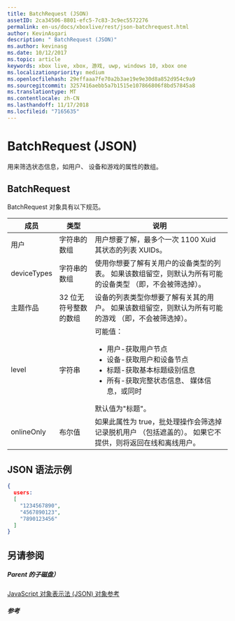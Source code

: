 ```yaml
---
title: BatchRequest (JSON)
assetID: 2ca34506-8801-efc5-7c83-3c9ec5572276
permalink: en-us/docs/xboxlive/rest/json-batchrequest.html
author: KevinAsgari
description: " BatchRequest (JSON)"
ms.author: kevinasg
ms.date: 10/12/2017
ms.topic: article
keywords: xbox live, xbox, 游戏, uwp, windows 10, xbox one
ms.localizationpriority: medium
ms.openlocfilehash: 29effaaa7fe70a2b3ae19e9e30d8a852d954c9a9
ms.sourcegitcommit: 3257416aebb5a7b1515e107866806f8bd57845a8
ms.translationtype: MT
ms.contentlocale: zh-CN
ms.lasthandoff: 11/17/2018
ms.locfileid: "7165635"
---
```

# <a name="batchrequest-json"></a>BatchRequest (JSON)
用来筛选状态信息，如用户、 设备和游戏的属性的数组。
<a id="ID4EN"></a>


## <a name="batchrequest"></a>BatchRequest

BatchRequest 对象具有以下规范。

| 成员| 类型| 说明|
| --- | --- | --- |
| 用户| 字符串的数组| 用户想要了解，最多个一次 1100 Xuid 其状态的列表 XUIDs。|
| deviceTypes| 字符串的数组| 使用你想要了解有关用户的设备类型的列表。 如果该数组留空，则默认为所有可能的设备类型 （即，不会被筛选掉）。|
| 主题作品| 32 位无符号整数的数组| 设备的列表类型你想要了解有关其的用户。 如果该数组留空，则默认为所有可能的游戏 （即，不会被筛选掉）。|
| level| 字符串| 可能值： <ul><li>用户-获取用户节点</li><li>设备-获取用户和设备节点</li><li>标题-获取基本标题级别信息</li><li>所有-获取完整状态信息、 媒体信息，或同时</li></ul>默认值为"标题"。| 
| onlineOnly| 布尔值| 如果此属性为 true，批处理操作会筛选掉记录脱机用户 （包括遮盖的）。 如果它不提供，则将返回在线和离线用户。|

<a id="ID4EAD"></a>


## <a name="sample-json-syntax"></a>JSON 语法示例


```json
{
  users:
  [
    "1234567890",
    "4567890123",
    "7890123456"
  ]
}


```


<a id="ID4EJD"></a>


## <a name="see-also"></a>另请参阅

<a id="ID4ELD"></a>


##### <a name="parent"></a>Parent 的子磁盘）

[JavaScript 对象表示法 (JSON) 对象参考](atoc-xboxlivews-reference-json.md)


<a id="ID4EXD"></a>


##### <a name="reference"></a>参考   
